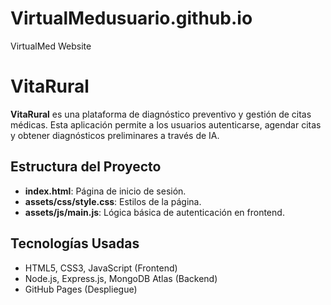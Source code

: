 # VirtualMedusuario.github.io
VirtualMed Website

# VitaRural

**VitaRural** es una plataforma de diagnóstico preventivo y gestión de citas médicas. Esta aplicación permite a los usuarios autenticarse, agendar citas y obtener diagnósticos preliminares a través de IA.

## Estructura del Proyecto

- **index.html**: Página de inicio de sesión.
- **assets/css/style.css**: Estilos de la página.
- **assets/js/main.js**: Lógica básica de autenticación en frontend.

## Tecnologías Usadas

- HTML5, CSS3, JavaScript (Frontend)
- Node.js, Express.js, MongoDB Atlas (Backend)
- GitHub Pages (Despliegue)
